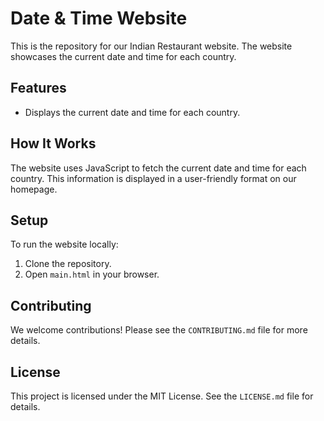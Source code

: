 # Date & Time Website

This is the repository for our Indian Restaurant website. The website showcases the current date and time for each country.

## Features

* Displays the current date and time for each country.

## How It Works

The website uses JavaScript to fetch the current date and time for each country. This information is displayed in a user-friendly format on our homepage.

## Setup

To run the website locally:


1. Clone the repository.
2. Open `main.html` in your browser.

## Contributing

We welcome contributions! Please see the `CONTRIBUTING.md` file for more details.

## License

This project is licensed under the MIT License. See the `LICENSE.md` file for details.